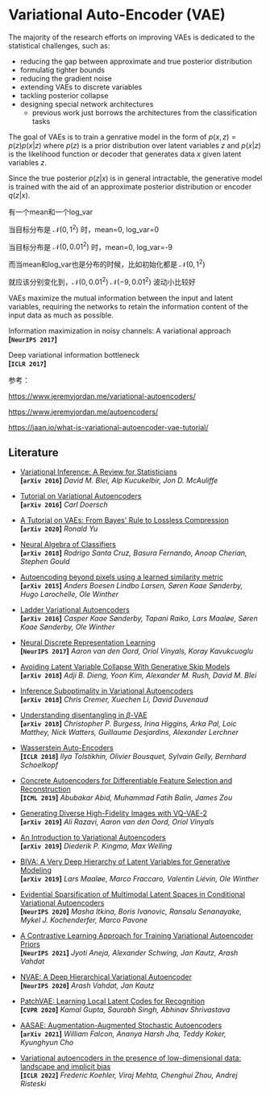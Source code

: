 # Variational Auto-Encoder (VAE)

The majority of the research efforts on improving VAEs is dedicated to the statistical challenges, such as:

- reducing the gap between approximate and true posterior distribution
- formulatig tighter bounds
- reducing the gradient noise
- extending VAEs to discrete variables
- tackling posterior collapse
- designing special network architectures
  - previous work just borrows the architectures from the classification tasks



The goal of VAEs is to train a genrative model in the form of $p(x, z) = p(z) p(x|z)$ where $p(z)$ is a prior distribution over latent variables $z$ and $p(x|z)$ is the likelihood function or decoder that generates data $x$ given latent variables $z$. 

Since the true posterior $p(z|x)$ is in general intractable, the generative model is trained with the aid of an approximate posterior distribution or encoder $q(z|x)$.



有一个mean和一个log_var

当目标分布是 $\mathcal{N}(0,1^2)$ 时，mean=0, log_var=0

当目标分布是 $\mathcal{N}(0,0.01^2)$ 时，mean=0, log_var=-9

而当mean和log_var也是分布的时候，比如初始化都是 $\mathcal{N}(0, 1^2)$

就应该分别变化到，$\mathcal{N}(0, 0.01^2)$ $\mathcal{N}(-9, 0.01^2)$ 波动小比较好



VAEs maximize the mutual information between the input and latent variables, requiring the networks to retain the information content of the input data as much as possible.

Information maximization in noisy channels: A variational approach  
**[`NeurIPS 2017`]**

Deep variational information bottleneck  
**[`ICLR 2017`]**



参考：

https://www.jeremyjordan.me/variational-autoencoders/

https://www.jeremyjordan.me/autoencoders/

https://jaan.io/what-is-variational-autoencoder-vae-tutorial/



## Literature

- [Variational Inference: A Review for Statisticians](https://arxiv.org/abs/1601.00670)  
  **[`arXiv 2016`]** *David M. Blei, Alp Kucukelbir, Jon D. McAuliffe* 
- [Tutorial on Variational Autoencoders](https://arxiv.org/abs/1606.05908)  
  **[`arXiv 2016`]** *Carl Doersch* 
- [A Tutorial on VAEs: From Bayes' Rule to Lossless Compression](https://arxiv.org/abs/2006.10273)  
  **[`arXiv 2020`]** *Ronald Yu* 



- [Neural Algebra of Classifiers](https://arxiv.org/abs/1801.08676)  
  **[`arXiv 2018`]** *Rodrigo Santa Cruz, Basura Fernando, Anoop Cherian, Stephen Gould* 
- [Autoencoding beyond pixels using a learned similarity metric](https://arxiv.org/abs/1512.09300)  
  **[`arXiv 2015`]** *Anders Boesen Lindbo Larsen, Søren Kaae Sønderby, Hugo Larochelle, Ole Winther* 
- [Ladder Variational Autoencoders](https://arxiv.org/abs/1602.02282)  
  **[`arXiv 2016`]** *Casper Kaae Sønderby, Tapani Raiko, Lars Maaløe, Søren Kaae Sønderby, Ole Winther* 
- [Neural Discrete Representation Learning](https://arxiv.org/abs/1711.00937)  
  **[`NeurIPS 2017`]** *Aaron van den Oord, Oriol Vinyals, Koray Kavukcuoglu* 
- [Avoiding Latent Variable Collapse With Generative Skip Models](https://arxiv.org/abs/1807.04863)  
  **[`arXiv 2018`]** *Adji B. Dieng, Yoon Kim, Alexander M. Rush, David M. Blei* 
- [Inference Suboptimality in Variational Autoencoders](https://arxiv.org/abs/1801.03558)  
  **[`arXiv 2018`]** *Chris Cremer, Xuechen Li, David Duvenaud* 
- [Understanding disentangling in $β$-VAE](https://arxiv.org/abs/1804.03599)  
  **[`arXiv 2018`]** *Christopher P. Burgess, Irina Higgins, Arka Pal, Loic Matthey, Nick Watters, Guillaume Desjardins, Alexander Lerchner* 
- [Wasserstein Auto-Encoders](https://arxiv.org/abs/1711.01558)  
  **[`ICLR 2018`]** *Ilya Tolstikhin, Olivier Bousquet, Sylvain Gelly, Bernhard Schoelkopf* 
- [Concrete Autoencoders for Differentiable Feature Selection and Reconstruction](https://arxiv.org/abs/1901.09346)  
  **[`ICML 2019`]** *Abubakar Abid, Muhammad Fatih Balin, James Zou* 
- [Generating Diverse High-Fidelity Images with VQ-VAE-2](https://arxiv.org/abs/1906.00446)  
  **[`arXiv 2019`]** *Ali Razavi, Aaron van den Oord, Oriol Vinyals* 
- [An Introduction to Variational Autoencoders](https://arxiv.org/abs/1906.02691)  
  **[`arXiv 2019`]** *Diederik P. Kingma, Max Welling* 
- [BIVA: A Very Deep Hierarchy of Latent Variables for Generative Modeling](https://arxiv.org/abs/1902.02102)  
  **[`arXiv 2019`]** *Lars Maaløe, Marco Fraccaro, Valentin Liévin, Ole Winther* 
- [Evidential Sparsification of Multimodal Latent Spaces in Conditional Variational Autoencoders](https://arxiv.org/abs/2010.09164)  
  **[`NeurIPS 2020`]** *Masha Itkina, Boris Ivanovic, Ransalu Senanayake, Mykel J. Kochenderfer, Marco Pavone* 
- [A Contrastive Learning Approach for Training Variational Autoencoder Priors](https://arxiv.org/abs/2010.02917)  
  **[`NeurIPS 2021`]** *Jyoti Aneja, Alexander Schwing, Jan Kautz, Arash Vahdat* 
- [NVAE: A Deep Hierarchical Variational Autoencoder](https://arxiv.org/abs/2007.03898)  
  **[`NeurIPS 2020`]** *Arash Vahdat, Jan Kautz* 
- [PatchVAE: Learning Local Latent Codes for Recognition](https://arxiv.org/abs/2004.03623)  
  **[`CVPR 2020`]** *Kamal Gupta, Saurabh Singh, Abhinav Shrivastava* 
- [AASAE: Augmentation-Augmented Stochastic Autoencoders](https://arxiv.org/abs/2107.12329)  
  **[`arXiv 2021`]** *William Falcon, Ananya Harsh Jha, Teddy Koker, Kyunghyun Cho* 
- [Variational autoencoders in the presence of low-dimensional data: landscape and implicit bias](https://arxiv.org/abs/2112.06868)  
  **[`ICLR 2022`]** *Frederic Koehler, Viraj Mehta, Chenghui Zhou, Andrej Risteski* 
